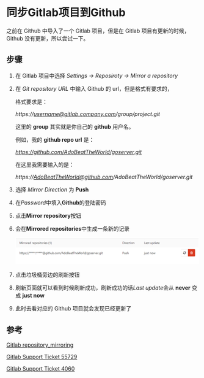 # 同步Gitlab项目到Github

之前在 Github 中导入了一个 Gitlab 项目，但是在 Gitlab 项目有更新的时候， Github 没有更新，所以尝试一下。

## 步骤

1. 在 Gitlab 项目中选择 *Settings -> Reposiroty -> Mirror a repository*

2. 在 *Git repository URL* 中输入 Github 的 url，但是格式有要求的，

   格式要求是：

   *https://username@gitlab.company.com/group/project.git*

   这里的 **group** 其实就是你自己的 **github** 用户名。

   例如，我的 **github repo url** 是：

   *https://github.com/AdoBeatTheWorld/goserver.git*

   在这里我需要输入的是：

   *https://AdoBeatTheWorld@github.com/AdoBeatTheWorld/goserver.git*

3. 选择 *Mirror Direction* 为 **Push**

4. 在*Password*中填入**Github**的登陆密码

5. 点击**Mirror repository**按钮

6. 会在**Mirrored repositories**中生成一条新的记录

   ![mirrored repos](./images/mirrorrepos.png)

7. 点击垃圾桶旁边的刷新按钮

8. 刷新页面就可以看到时候刷新成功，刷新成功的话*Last update*会从 **never**  变成 **just now**

9. 此时去看对应的 Github 项目就会发现已经更新了

## 参考

[Gitlab repository_mirroring](https://docs.gitlab.com/ee/workflow/repository_mirroring.html)

[Gitlab Support Ticket 55729](https://gitlab.com/gitlab-org/gitlab-ce/issues/55729)

[Gitlab Support Ticket 4060](https://gitlab.com/gitlab-com/support-forum/issues/4060)
